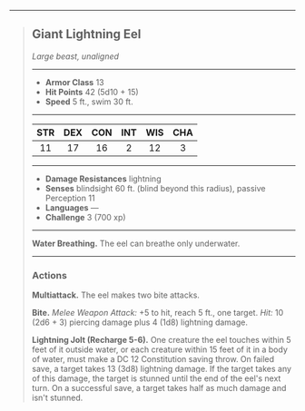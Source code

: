 ***
> ## Giant Lightning Eel
> *Large beast, unaligned*
> 
> ***
> 
> - **Armor Class** 13
> - **Hit Points** 42 (5d10 + 15)
> - **Speed** 5 ft., swim 30 ft.
> 
> ***
> 
> |STR|DEX|CON|INT|WIS|CHA|
> |:---:|:---:|:---:|:---:|:---:|:---:|
> |11|17|16|2|12|3|
> 
> ***
> 
> - **Damage Resistances** lightning
> - **Senses** blindsight 60 ft. (blind beyond this radius), passive Perception 11
> - **Languages** —
> - **Challenge** 3 (700 xp)
> 
> ***
> 
> **Water Breathing.** The eel can breathe only underwater.
> 
> ***
> 
> ### Actions
> **Multiattack.** The eel makes two bite attacks.
> 
> **Bite.** *Melee Weapon Attack:* +5 to hit, reach 5 ft., one target. *Hit:* 10 (2d6 + 3) piercing damage plus 4 (1d8) lightning damage.
> 
> **Lightning Jolt (Recharge 5-6).** One creature the eel touches within 5 feet of it outside water, or each creature within 15 feet of it in a body of water, must make a DC 12 Constitution saving throw. On failed save, a target takes 13 (3d8) lightning damage. If the target takes any of this damage, the target is stunned until the end of the eel's next turn. On a successful save, a target takes half as much damage and isn't stunned.